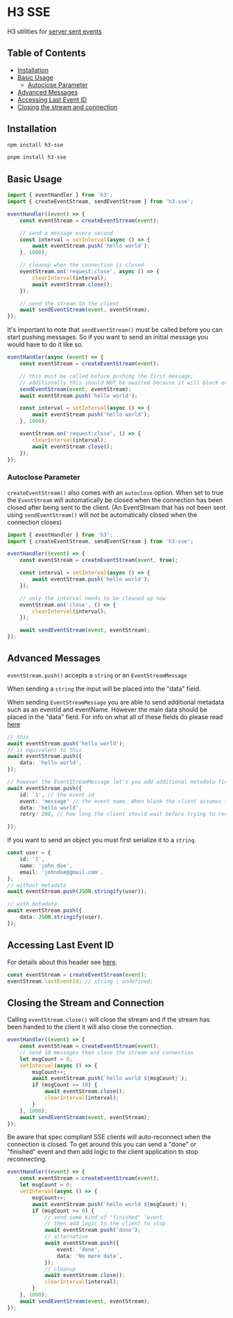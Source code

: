# H3 SSE

H3 utilities for [server sent events](https://developer.mozilla.org/en-US/docs/Web/API/Server-sent_events/Using_server-sent_events)

## Table of Contents

-   [Installation](#installation)
-   [Basic Usage](#basic-usage)
    -   [Autoclose Parameter](#autoclose-parameter)
-   [Advanced Messages](#advanced-messages)
-   [Accessing Last Event ID](#accessing-last-event-id)
-   [Closing the stream and connection](#closing-the-stream-and-connection)

## Installation

```bash [npm]
npm install h3-sse
```

```bash [pnpm]
pnpm install h3-sse
```

## Basic Usage

```ts
import { eventHandler } from 'h3';
import { createEventStream, sendEventStream } from 'h3-sse';

eventHandler((event) => {
    const eventStream = createEventStream(event);

    // send a message every second
    const interval = setInterval(async () => {
        await eventStream.push('hello world');
    }, 1000);

    // cleanup when the connection is closed
    eventStream.on('request:close', async () => {
        clearInterval(interval);
        await eventStream.close();
    });

    // send the stream to the client
    await sendEventStream(event, eventStream);
});
```

It's important to note that `sendEventStream()` must be called before you can start pushing messages. So if you want to send an initial message you would have to do it like so.

```ts
eventHandler(async (event) => {
    const eventStream = createEventStream(event);

    // this must be called before pushing the first message;
    // additionally this should NOT be awaited because it will block everything until the stream is closed
    sendEventStream(event, eventStream);
    await eventStream.push('hello world');

    const interval = setInterval(async () => {
        await eventStream.push('hello world');
    }, 1000);

    eventStream.on('request:close', () => {
        clearInterval(interval);
        await eventStream.close();
    });
});
```

### Autoclose Parameter

`createEventStream()` also comes with an `autoclose` option. When set to true the `EventStream` will automatically be closed when the connection has been closed after being sent to the client. (An EventStream that has not been sent using `sendEventStream()` will not be automatically closed when the connection closes)

```ts
import { eventHandler } from 'h3';
import { createEventStream, sendEventStream } from 'h3-sse';

eventHandler((event) => {
    const eventStream = createEventStream(event, true);

    const interval = setInterval(async () => {
        await eventStream.push('hello world');
    });

    // only the interval needs to be cleaned up now
    eventStream.on('close', () => {
        clearInterval(interval);
    });

    await sendEventStream(event, eventStream);
});
```

## Advanced Messages

`eventStream.push()` accepts a `string` or an `EventStreamMessage`

When sending a `string` the input will be placed into the "data" field.

When sending `EventStreamMessage` you are able to send additional metadata such as an eventId and eventName. However the main data should be placed in the "data" field. For info on what all of these fields do please read [here](https://developer.mozilla.org/en-US/docs/Web/API/Server-sent_events/Using_server-sent_events#event_stream_format)

```ts
// this
await eventStream.push('hello world');
// is equivalent to this
await eventStream.push({
    data: 'hello world',
});

// however the EventStreamMessage let's you add additional metadata fields
await eventStream.push({
    id: '1', // the event id
    event: 'message' // the event name. When blank the client assumes this is "message"
    data: 'hello world',
    retry: 200, // how long the client should wait before trying to reconnect

});
```

If you want to send an object you must first serialize it to a `string`.

```ts
const user = {
    id: '1',
    name: 'john doe',
    email: 'johndoe@gmail.com',
};
// without metadata
await eventStream.push(JSON.stringify(user));

// with metadata
await eventStream.push({
    data: JSON.stringify(user),
});
```

## Accessing Last Event ID

For details about this header see [here](https://html.spec.whatwg.org/multipage/server-sent-events.html#the-last-event-id-header).

```ts
const eventStream = createEventStream(event);
eventStream.lastEventId; // string | undefined;
```

## Closing the Stream and Connection

Calling `eventStream.close()` will close the stream and if the stream has been handed to the client it will also close the connection.

```ts
eventHandler((event) => {
    const eventStream = createEventStream(event);
    // send 10 messages then close the stream and connection
    let msgCount = 0;
    setInterval(async () => {
        msgCount++;
        await eventStream.push(`hello world ${msgCount}`);
        if (msgCount >= 10) {
            await eventStream.close();
            clearInterval(interval);
        }
    }, 1000);
    await sendEventStream(event, eventStream);
});
```

Be aware that spec compliant SSE clients will auto-reconnect when the connection is closed. To get around this you can send a "done" or "finished" event and then add logic to the client application to stop reconnecting.

```ts
eventHandler((event) => {
    const eventStream = createEventStream(event);
    let msgCount = 0;
    setInterval(async () => {
        msgCount++;
        await eventStream.push(`hello world ${msgCount}`);
        if (msgCount >= 0) {
            // send some kind of "finished" 'event
            // then add logic to the client to stop
            await eventStream.push('done');
            // alternative
            await eventStream.push({
                event: 'done',
                data: 'No more data',
            });
            // cleanup
            await eventStream.close();
            clearInterval(interval);
        }
    }, 1000);
    await sendEventStream(event, eventStream);
});
```
